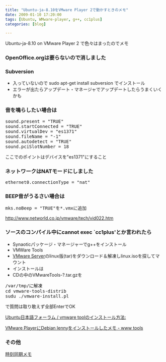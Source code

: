 ```yaml
---
title: "Ubuntu-ja-8.10をVMware Player 2で動かすときのメモ"
date: 2009-01-10 17:20:00
tags: [Ubuntu, WMware-player, g++, cc1plus]
categories: [blog]

---
```


Ubuntu-ja-8.10 on VMware Player 2 で色々はまったのでメモ

### OpenOffice.orgは要らないので消しました

### Subversion

  * 入っていないので sudo apt-get install subversion でインストール
  * エラーが出たらアップデート・マネージャでアップデートしたらうまくいくかも

### 音を鳴らしたい場合は

<pre>sound.present = "TRUE"
sound.startConnected = "TRUE"
sound.virtualDev = "es1371"
sound.fileName = "-1"
sound.autodetect = "TRUE"
sound.pciSlotNumber = 18
</pre>

ここでのポイントはデバイスを"es1371"にすること

### ネットワークはNATモードにしました

<pre>ethernet0.connectionType = "nat"
</pre>

### BEEP音がうるさい場合は

<pre>mks.noBeep = "TRUE"を*.vmxに追加
</pre>

<http://www.networld.co.jp/vmware/tech/vid022.htm>

### ソースのコンパイル中にcannot exec \`cc1plus'とか言われたら

  * Synaoticパッケージ・マネージャーでg++をインストール
  * VMWare Tools
  * [VMware Server][1]のlinux版(tar)をダウンロード＆解凍しlinux.isoを探してマウント
  * インストールは
  * CDの中のVMwareTools-?.tar.gzを

 [1]: http://www.vmware.com/jp/products/server/

<pre>/var/tmp/に解凍
cd vmware-tools-distrib
sudu ./vmware-install.pl
</pre>

で質問は取り敢えず全部EnterでOK

[Ubuntu日本語フォーラム / vmware toolのインストール方法:][2]

 [2]: http://forums.ubuntulinux.jp/viewtopic.php?pid=1913

[VMware PlayerにDebian lennyをインストールしたメモ - www tools][3]

 [3]: http://d.hatena.ne.jp/giant_penguin/20081124/1227485111

### その他

[時刻同期メモ][4]

 [4]: http://d.hatena.ne.jp/prokion/20080312/1223800954